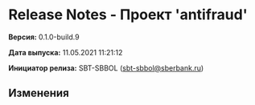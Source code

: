 # Release Notes - Проект 'antifraud'

**Версия:** 0.1.0-build.9

**Дата выпуска:** 11.05.2021 11:21:12

**Инициатор релиза:** SBT-SBBOL (sbt-sbbol@sberbank.ru)

## Изменения
